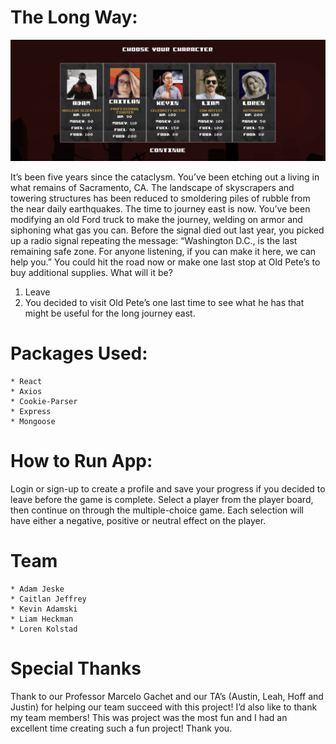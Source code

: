 # The Long Way:

![SelectPlayer](client/public/select-players.png)

It’s been five years since the cataclysm. You’ve been etching out a living in what remains of Sacramento, CA. The landscape of skyscrapers and towering structures has been reduced to smoldering piles of rubble from the near daily earthquakes. The time to journey east is now.
	You’ve been modifying an old Ford truck to make the journey, welding on armor and siphoning what gas you can. Before the signal died out last year, you picked up a radio signal repeating the message: “Washington D.C., is the last remaining safe zone. For anyone listening, if you can make it here, we can help you.”
	You could hit the road now or make one last stop at Old Pete’s to buy additional supplies. What will it be?
1.	Leave
2.	You decided to visit Old Pete’s one last time to see what he has that might be useful for the long journey east.

# Packages Used: 
	* React
	* Axios
	* Cookie-Parser
	* Express
	* Mongoose
	
# How to Run App:
Login or sign-up to create a profile and save your progress if you decided to leave before the game is complete.
Select a player from the player board, then continue on through the multiple-choice game.
Each selection will have either a negative, positive or neutral effect on the player.	

# Team
	* Adam Jeske
	* Caitlan Jeffrey
	* Kevin Adamski
	* Liam Heckman
	* Loren Kolstad

# Special Thanks
Thank to our Professor Marcelo Gachet and our TA’s (Austin, Leah, Hoff and Justin) for helping our team succeed with this project! I’d also like to thank my team members! This was project was the most fun and I had an excellent time creating such a fun project! Thank you.
